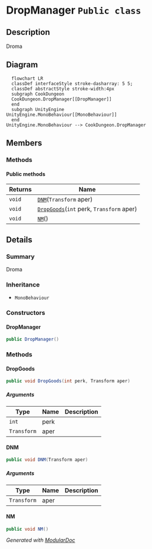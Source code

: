 # DropManager `Public class`

## Description
Droma

## Diagram
```mermaid
  flowchart LR
  classDef interfaceStyle stroke-dasharray: 5 5;
  classDef abstractStyle stroke-width:4px
  subgraph CookDungeon
  CookDungeon.DropManager[[DropManager]]
  end
  subgraph UnityEngine
UnityEngine.MonoBehaviour[[MonoBehaviour]]
  end
UnityEngine.MonoBehaviour --> CookDungeon.DropManager
```

## Members
### Methods
#### Public  methods
| Returns | Name |
| --- | --- |
| `void` | [`DNM`](#dnm)(`Transform` aper) |
| `void` | [`DropGoods`](#dropgoods)(`int` perk, `Transform` aper) |
| `void` | [`NM`](#nm)() |

## Details
### Summary
Droma

### Inheritance
 - `MonoBehaviour`

### Constructors
#### DropManager
```csharp
public DropManager()
```

### Methods
#### DropGoods
```csharp
public void DropGoods(int perk, Transform aper)
```
##### Arguments
| Type | Name | Description |
| --- | --- | --- |
| `int` | perk |   |
| `Transform` | aper |   |

#### DNM
```csharp
public void DNM(Transform aper)
```
##### Arguments
| Type | Name | Description |
| --- | --- | --- |
| `Transform` | aper |   |

#### NM
```csharp
public void NM()
```

*Generated with* [*ModularDoc*](https://github.com/hailstorm75/ModularDoc)
